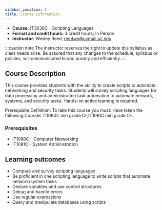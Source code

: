 ```yaml
---
sidebar_position: 1
title: Course Information
---
```


* **Course:** IT3038C - Scripting Languages
* **Format and credit hours:** 3 credit hours; In Person.
* **Instructor:** Wesley Reed, [reedws@ucmail.uc.edu](mailto:reedws@ucmail.uc.edu)

:::caution note
The instructor reserves the right to update this syllabus as class needs arise. Be assured that any changes to the schedule, syllabus or policies, will communicated to you quickly and efficiently.
:::

## Course Description

This course provides students with the ability to create scripts to automate networking and security tasks. Students will survey scripting languages for data processing and administration task automation to automate network, systems, and security tasks. Hands-on active learning is required.

Prerequisite Definition: To take this course you must: Have taken the following Courses IT1080C min grade C-,IT1081C min grade C-.

### Prerequisites

* IT1080C - Computer Networking
* IT1081C - System Administration

## Learning outcomes

* Compare and survey scripting languages
* Be proficient in one scripting language to write scripts that automate network/system tasks
* Declare variables and use control structures
* Debug and handle errors
* Use regular expressions
* Query and manipulate databases using scripts
